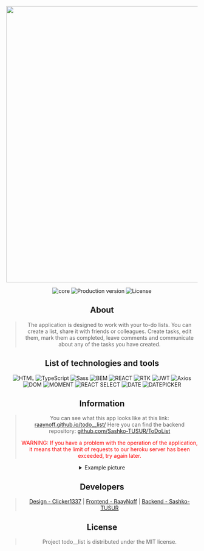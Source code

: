 <section align="center">
<p align="center">
      <img src="https://i.imgur.com/fqAjcXp.png" width="726">
</p>

<p align="center">
   <img src="https://img.shields.io/badge/Made%20with-React-blue?logo=react" alt="core">
   <img src="https://img.shields.io/badge/Version-v1.1-blueviolet" alt="Production version">
   <img src="https://img.shields.io/badge/License-MIT-brightgreen" alt="License">
</p>

## About

> The application is designed to work with your to-do lists. You can create a list, share it with friends or colleagues. Create tasks, edit them, mark them as completed, leave comments and communicate about any of the tasks you have created.

## List of technologies and tools

<section align="center">

![HTML](https://img.shields.io/badge/HTML5-29293e?style=for-the-badge&logo=HTML5) ![TypeScript](https://img.shields.io/badge/TypeScript-29293e?style=for-the-badge&logo=TypeScript) ![Sass](https://img.shields.io/badge/SCSS-29293e?style=for-the-badge&logo=Sass) ![BEM](https://img.shields.io/badge/BEM-29293e?style=for-the-badge&logo=BEM) ![REACT](https://img.shields.io/badge/REACT-29293e?style=for-the-badge&logo=React) ![RTK](https://img.shields.io/badge/RTK_/_RTK_Query-29293e?style=for-the-badge&logo=Redux&logoColor=764ABC) ![JWT](https://img.shields.io/badge/JSON_Web_Tokens-29293e?style=for-the-badge&logo=JSONWebTokens&logoColor=000000) ![Axios](https://img.shields.io/badge/AXIOS-29293e?style=for-the-badge&logo=Axios) ![DOM](https://img.shields.io/badge/React_rounter-29293e?style=for-the-badge&logo=react+router) ![MOMENT](https://img.shields.io/badge/moment.js-29293e?style=for-the-badge) ![REACT SELECT](https://img.shields.io/badge/react_select-29293e?style=for-the-badge) ![DATE](https://img.shields.io/badge/date_fns-29293e?style=for-the-badge) ![DATEPICKER](https://img.shields.io/badge/react_date_picker-29293e?style=for-the-badge)

</section>

## Information

> You can see what this app looks like at this link:
> [raaynoff.github.io/todo\_\_list/](https://raaynoff.github.io/todo__list/)
> Here you can find the backend repository: [github.com/Sashko-TUSUR/ToDoList](https://github.com/Sashko-TUSUR/ToDoList)
>
> <p style="color:red">WARNING: If you have a problem with the operation of the application, it means that the limit of requests to our heroku server has been exceeded, try again later.</p>

<details>
  <summary>Example picture</summary>
  
  Main page of the application:

<img src="https://i.imgur.com/4XshAD3.png" alt="homepage">

</details>

## Developers

> [Design - Clicker1337](https://github.com/Clicker1337) |
> [Frontend - RaayNoff](https://github.com/RaayNoff) |
> [Backend - Sashko-TUSUR](https://github.com/Sashko-TUSUR)

## License

> Project todo\_\_list is distributed under the MIT license.
